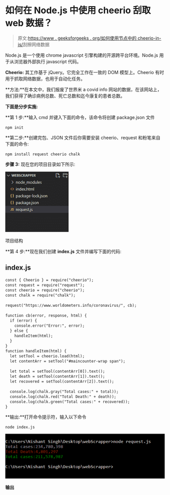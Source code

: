 # 如何在 Node.js 中使用 cheerio 刮取 web 数据？

> 原文:[https://www . geeksforgeeks . org/如何使用节点中的 cheerio-in-js/](https://www.geeksforgeeks.org/how-to-scrape-the-web-data-using-cheerio-in-node-js/)刮擦网络数据

Node.js 是一个使用 chrome javascript 引擎构建的开源跨平台环境。Node.js 用于从浏览器外部执行 javascript 代码。

**Cheerio:** 其工作基于 jQuery。它完全工作在一致的 DOM 模型上。Cheerio 有时用于抓取网络数据，也用于自动化任务。

**方法:**在本文中，我们报废了世界米 a covid info 网站的数据，在该网站上，我们获得了确诊病例总数、死亡总数和迄今康复的患者总数。

**下面是分步实施:**

**第 1 步:**输入 cmd 并键入下面的命令，该命令将创建 package.json 文件

```
npm init
```

**第二步:**创建完包、JSON 文件后你需要安装 cheerio、request 和粉笔来自下面的命令:

```
npm install request cheerio chalk
```

**步骤 3:** 现在您的项目目录如下所示:

![](img/eb3f45ce0455b8383046179558ca7e93.png)

项目结构

**第 4 步:**现在我们创建 **index.js** 文件并编写下面的代码:

## index.js

```
const { Cheerio } = require("cheerio");
const request = require("request");
const cheerio = require("cheerio");
const chalk = require("chalk");

request("https://www.worldometers.info/coronavirus/", cb);

function cb(error, response, html) {
  if (error) {
    console.error("Error:", error);
  } else {
    handleItem(html);
  }
}
function handleItem(html) {
  let setTool = cheerio.load(html);
  let contentArr = setTool("#maincounter-wrap span");

  let total = setTool(contentArr[0]).text();
  let death = setTool(contentArr[1]).text();
  let recovered = setTool(contentArr[2]).text();

  console.log(chalk.gray("Total cases:" + total));
  console.log(chalk.red("Total Death:" + death));
  console.log(chalk.green("Total cases:" + recovered));
}
```

**输出:**打开命令提示符，输入以下命令

```
node index.js
```

![](img/fb377ef628a2103eba116d2d06c0c625.png)

**输出**